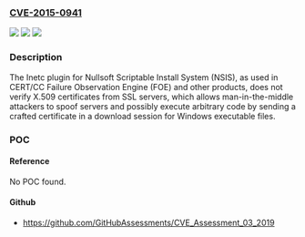 ### [CVE-2015-0941](https://cve.mitre.org/cgi-bin/cvename.cgi?name=CVE-2015-0941)
![](https://img.shields.io/static/v1?label=Product&message=n%2Fa&color=blue)
![](https://img.shields.io/static/v1?label=Version&message=n%2Fa&color=blue)
![](https://img.shields.io/static/v1?label=Vulnerability&message=n%2Fa&color=brighgreen)

### Description

The Inetc plugin for Nullsoft Scriptable Install System (NSIS), as used in CERT/CC Failure Observation Engine (FOE) and other products, does not verify X.509 certificates from SSL servers, which allows man-in-the-middle attackers to spoof servers and possibly execute arbitrary code by sending a crafted certificate in a download session for Windows executable files.

### POC

#### Reference
No POC found.

#### Github
- https://github.com/GitHubAssessments/CVE_Assessment_03_2019

